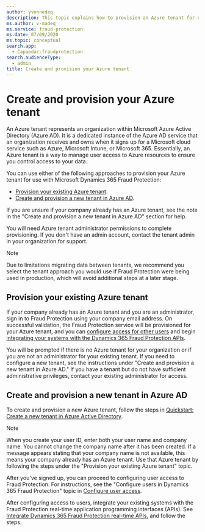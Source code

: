 ```yaml
---
author: yvonnedeq
description: This topic explains how to provision an Azure tenant for use with Microsoft Dynamics 365 Fraud Protection.
ms.author: v-madeq
ms.service: fraud-protection
ms.date: 07/09/2020
ms.topic: conceptual
search.app: 
  - Capaedac-fraudprotection
search.audienceType:
  - admin
title: Create and provision your Azure tenant
---
```


# Create and provision your Azure tenant

An Azure tenant represents an organization within Microsoft Azure Active Directory (Azure AD). It is a dedicated instance of the Azure AD service that an organization receives and owns when it signs up for a Microsoft cloud service such as Azure, Microsoft Intune, or Microsoft 365. Essentially, an Azure tenant is a way to manage user access to Azure resources to ensure you control access to your data.

You can use either of the following approaches to provision your Azure tenant for use with Microsoft Dynamics 365 Fraud Protection:

- [Provision your existing Azure tenant](provision-azure-tenant.md#provision-your-existing-azure-tenant).
- [Create and provision a new tenant in Azure AD](provision-azure-tenant.md#create-and-provision-a-new-tenant-in-azure-ad).

If you are unsure if your company already has an Azure tenant, see the note in the "Create and provision a new tenant in Azure AD" section for help.

You will need Azure tenant administrator permissions to complete provisioning. If you don't have an admin account, contact the tenant admin in your organization for support.

> [!NOTE]
>  Due to limitations migrating data between tenants, we recommend you select the tenant approach you would use if Fraud Protection were being used in production, which will avoid additional steps at a later stage.

## Provision your existing Azure tenant

If your company already has an Azure tenant and you are an administrator, sign in to Fraud Protection using your company email address. On successful validation, the Fraud Protection service will be provisioned for your Azure tenant, and you can [configure access for other users](configure-user-access.md) and begin [integrating your systems with the Dynamics 365 Fraud Protection APIs](integrate-real-time-api.md).

You will be prompted if there is no Azure tenant for your organization or if you are not an administrator for your existing tenant. If you need to configure a new tenant, see the instructions under "Create and provision a new tenant in Azure AD." If you have a tenant but do not have sufficient administrative privileges, contact your existing administrator for access.

## Create and provision a new tenant in Azure AD

To create and provision a new Azure tenant, follow the steps in [Quickstart: Create a new tenant in Azure Active Directory](https://docs.microsoft.com/azure/active-directory/fundamentals/active-directory-access-create-new-tenant).

> [!NOTE]
> When you create your user ID, enter both your user name and company name. You cannot change the company name after it has been created. If a message appears stating that your company name is not available, this means your company already has an Azure tenant. Use that Azure tenant by following the steps under the "Provision your existing Azure tenant" topic. 

After you've signed up, you can proceed to configuring user access to Fraud Protection. For instructions, see the "Configure users in Dynamics 365 Fraud Protection" topic in [Configure user access](configure-user-access.md).

After configuring access to users, integrate your existing systems with the Fraud Protection real-time application programming interfaces (APIs). See [Integrate Dynamics 365 Fraud Protection real-time APIs](integrate-real-time-api.md), and follow the steps.
